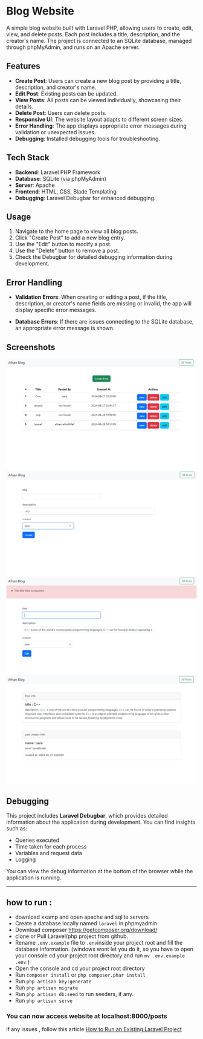 
# Blog Website

A simple blog website built with Laravel PHP, allowing users to create, edit, view, and delete posts. Each post includes a title, description, and the creator's name. The project is connected to an SQLite database, managed through phpMyAdmin, and runs on an Apache server.

## Features

- **Create Post**: Users can create a new blog post by providing a title, description, and creator's name.
- **Edit Post**: Existing posts can be updated.
- **View Posts**: All posts can be viewed individually, showcasing their details.
- **Delete Post**: Users can delete posts.
- **Responsive UI**: The website layout adapts to different screen sizes.
- **Error Handling**: The app displays appropriate error messages during validation or unexpected issues.
- **Debugging**: Installed debugging tools for troubleshooting.

## Tech Stack

- **Backend**: Laravel PHP Framework
- **Database**: SQLite (via phpMyAdmin)
- **Server**: Apache
- **Frontend**: HTML, CSS, Blade Templating
- **Debugging**: Laravel Debugbar for enhanced debugging.


## Usage

1. Navigate to the home page to view all blog posts.
2. Click "Create Post" to add a new blog entry.
3. Use the "Edit" button to modify a post.
4. Use the "Delete" button to remove a post.
5. Check the Debugbar for detailed debugging information during development.

## Error Handling

- **Validation Errors**: When creating or editing a post, if the title, description, or creator's name fields are missing or invalid, the app will display specific error messages.

- **Database Errors**: If there are issues connecting to the SQLite database, an appropriate error message is shown.
  
  

## Screenshots

![Home Page](images/2.png)
![Create Post](images/1.png)
![Edit Post](images/3.png)
![view Post](images/4.png)

## Debugging

This project includes **Laravel Debugbar**, which provides detailed information about the application during development. You can find insights such as:

- Queries executed
- Time taken for each process
- Variables and request data
- Logging

You can view the debug information at the bottom of the browser while the application is running.



---
## how to run :
- download xxamp and open apache and sqlite servers
- Create a database locally named `laravel` in phpmyadmin
- Download composer https://getcomposer.org/download/
- clone or Pull Laravel/php project from github.
- Rename `.env.example` file to `.env`inside your project root and fill the database information.
  (windows wont let you do it, so you have to open your console cd your project root directory and run `mv .env.example .env` )
- Open the console and cd your project root directory
- Run `composer install` or ```php composer.phar install```
- Run `php artisan key:generate` 
- Run `php artisan migrate`
- Run `php artisan db:seed` to run seeders, if any.
- Run `php artisan serve`

### You can now access website at localhost:8000/posts
if any issues , follow this article [How to Run an Existing Laravel Project](https://mumin-ahmod.medium.com/how-to-run-an-existing-laravel-project-f99a70c0f112)